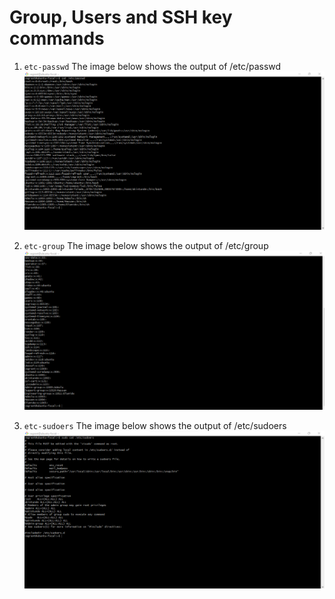 # Group, Users and SSH key commands

1. `etc-passwd` The image below shows the output of /etc/passwd
![etc-passwd-image](./etc-passwd.png)

2. `etc-group` The image below shows the output of /etc/group
![etc-group-image](./etc-group.png)

3. `etc-sudoers` The image below shows the output of /etc/sudoers
![etc-sudoers-image](./etc-sudoers.png)